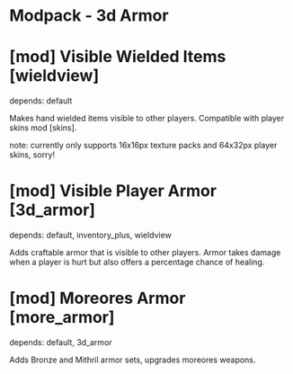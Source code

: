 Modpack - 3d Armor
==================

[mod] Visible Wielded Items [wieldview]
=======================================

depends: default

Makes hand wielded items visible to other players. Compatible with player skins mod [skins].

note: currently only supports 16x16px texture packs and 64x32px player skins, sorry!

[mod] Visible Player Armor [3d_armor]
=====================================

depends: default, inventory_plus, wieldview

Adds craftable armor that is visible to other players. Armor takes damage when a player is hurt
but also offers a percentage chance of healing.

[mod] Moreores Armor [more_armor]
========================================

depends: default, 3d_armor

Adds Bronze and Mithril armor sets, upgrades moreores weapons.
